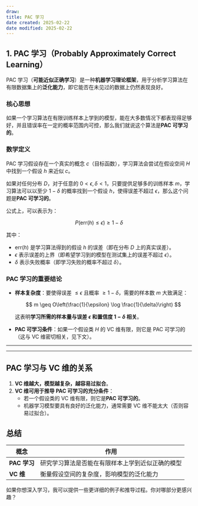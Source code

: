 ```yaml
---
draw:
title: PAC 学习
date created: 2025-02-22
date modified: 2025-02-22
---
```


## **1. PAC 学习（Probably Approximately Correct Learning）**

PAC 学习（**可能近似正确学习**）是一种**机器学习理论框架**，用于分析学习算法在有限数据集上的**泛化能力**，即它能否在未见过的数据上仍然表现良好。

### **核心思想**

如果一个学习算法在有限训练样本上学到的模型，能在大多数情况下都表现得足够好，并且错误率在一定的概率范围内可控，那么我们就说这个算法是**PAC 可学习的**。

### **数学定义**

PAC 学习假设存在一个真实的概念 $c$（目标函数），学习算法会尝试在假设空间 $H$ 中找到一个假设 $h$ 来近似 $c$。

如果对任何分布 $D$，对于任意的 $0 < \epsilon, \delta < 1$，只要提供足够多的训练样本 $m$，学习算法可以以至少 $1 - \delta$ 的概率找到一个假设 $h$，使得误差不超过 $\epsilon$，那么这个问题是**PAC 可学习的**。

公式上，可以表示为：

$$
P(\text{err}(h) \leq \epsilon) \geq 1 - \delta
$$

其中：

- $\text{err}(h)$ 是学习算法得到的假设 $h$ 的误差（即在分布 $D$ 上的真实误差）。
- $\epsilon$ 表示误差的上界（即希望学习到的模型在测试集上的误差不超过 $\epsilon$）。
- $\delta$ 表示失败概率（即学习失败的概率不超过 $\delta$）。

### **PAC 学习的重要结论**

- **样本复杂度**：要使得误差 $\leq \epsilon$ 且概率 $\geq 1 - \delta$，需要的样本数 $m$ 大致满足：

  $$
  m \geq O\left(\frac{1}{\epsilon} \log \frac{1}{\delta}\right)
  $$

  这表明**学习所需的样本量与误差 $\epsilon$ 和置信度 $1 - \delta$ 相关**。

- **PAC 可学习条件**：如果一个假设类 $H$ 的 VC 维有限，则它是 PAC 可学习的（这与 VC 维密切相关，见下文）。

---

---

## **PAC 学习与 VC 维的关系**

1. **VC 维越大，模型越复杂，越容易过拟合**。
2. **VC 维可用于推导 PAC 可学习的充分条件**：
   - 若一个假设类的 VC 维有限，则它是**PAC 可学习的**。
   - 机器学习模型要具有良好的泛化能力，通常需要 VC 维不能太大（否则容易过拟合）。

## **总结**

| 概念  | 作用 |
|--------|--------------------------------------------|
| **PAC 学习** | 研究学习算法是否能在有限样本上学到近似正确的模型 |
| **VC 维** | 衡量假设空间的复杂度，影响模型的泛化能力 |

如果你想深入学习，我可以提供一些更详细的例子和推导过程。你对哪部分更感兴趣？
